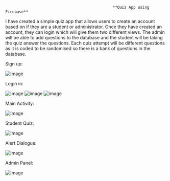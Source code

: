                                                    **Quiz App using Firebase**

I have created a simple quiz app that allows users to create an account based on if they are a student or administrator. Once they have created an account, they can login which will give them two different views. The admin will be able to add questions to the database and the student will be taking the quiz answer the questions. Each quiz attempt will be different questions as it is coded to be randomised so there is a bank of questions in the database.

Sign up:

 ![image](https://github.com/joliciac/Quiz/assets/104835228/97d568cc-8292-48b4-b559-b16257866f99)

Login in:

![image](https://github.com/joliciac/Quiz/assets/104835228/b33ca935-8f22-4e1f-8014-6ac788f816f6)
![image](https://github.com/joliciac/Quiz/assets/104835228/f283dbe4-bc0f-40f7-8823-c199583b9ebd)
![image](https://github.com/joliciac/Quiz/assets/104835228/7ea002bf-e3f3-44ec-985d-624423533e32)
   
Main Activity:

![image](https://github.com/joliciac/Quiz/assets/104835228/4033c85c-79e9-4af9-a1f5-6c939a6bcdcd)
 

Student Quiz:

![image](https://github.com/joliciac/Quiz/assets/104835228/e2a7cea7-2bd8-4e52-9e68-a6deb994a98e)

Alert Dialogue:

 ![image](https://github.com/joliciac/Quiz/assets/104835228/691cec3c-76ac-488f-8f8f-b927d06db652)

Admin Panel:

![image](https://github.com/joliciac/Quiz/assets/104835228/cf5e7a69-6dd0-4497-bde7-a9e79e986fae)
 
